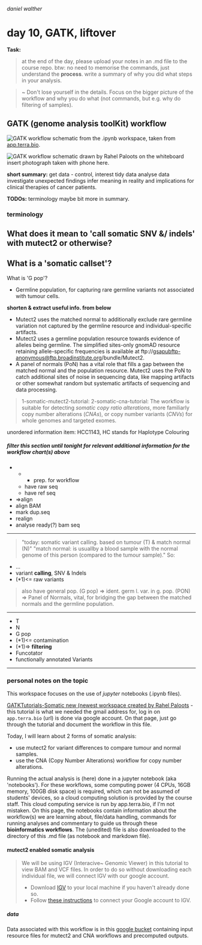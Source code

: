 _daniel walther_

# day 10, GATK, liftover

__Task:__
> at the end of the day, please upload your notes in an .md file to the course repo.
> btw: no need to memorise the commands, just understand the __process__. write a summary of why you did what steps in your analysis.

> ~ Don't lose yourself in the details. Focus on the bigger picture of the workflow and why you do what (not commands, but e.g. why do filtering of samples).

## GATK (genome analysis toolKit) workflow

![GATK workflow schematic from the .ipynb workspace](https://storage.googleapis.com/gatk-tutorials/images/3-somatic/GATK_Mutect2_V4.1_042319_lg.png), taken from [app.terra.bio](https://app.terra.bio/#workspaces/bio392-2021/GATKTutorials-Somatic%20new/notebooks/launch/1-somatic-mutect2-tutorial.ipynb?mode=playground).

![GATK workflow schematic drawn by Rahel Paloots on the whiteboard]() insert photograph taken with phone here.

__short summary:__
get data - control, interest
tidy data
analyse data
investigate unexpected findings
infer meaning in reality and implications for clinical therapies of cancer patients.

__TODOs:__
terminology
maybe bit more in summary.

### terminology

What does it mean to 'call somatic SNV &/ indels' with mutect2 or otherwise?
- 
What is a 'somatic callset'?
- 
What is 'G pop'?
- Germline population, for capturing rare germline variants not associated with tumour cells.

__shorten & extract useful info. from below__
* Mutect2 uses the matched normal to additionally exclude rare germline variation not captured by the germline resource and individual-specific artifacts.
* Mutect2 uses a germline population resource towards evidence of alleles being germline. The simplified sites-only gnomAD resource retaining allele-specific frequencies is available at ftp://gsapubftp-anonymous@ftp.broadinstitute.org/bundle/Mutect2.
* A panel of normals (PoN) has a vital role that fills a gap between the matched normal and the population resource. Mutect2 uses the PoN to catch additional sites of noise in sequencing data, like mapping artifacts or other somewhat random but systematic artifacts of sequencing and data processing.

> 1-somatic-mutect2-tutorial:
> 2-somatic-cna-tutorial: The workflow is suitable for detecting _somatic copy ratio alterations_, more familiarly copy number alterations (_CNAs_), or copy number variants (_CNVs_) for whole genomes and targeted exomes.

unordered information item: HCC1143, HC stands for Haplotype Colouring

##### filter this section _until_ tonight for relevant additional information for the workflow chart(s) above

- - - prep. for workflow
  - have raw seq
  - have ref seq
- =>align
- align BAM
- mark dup.seq
- realign
- analyse ready(?) bam seq
- - -
> "today: somatic variant calling. based on tumour (T) & match normal (N)"
  > "match normal: is usuallby a blood sample with the normal genome of this person (compared to the tumour sample)."
So:
  - ...
- variant __calling__, SNV & Indels
- (*1)<= raw variants

> also have general pop. (G pop) => ident. germ l. var. in g. pop.
  > (PON) => Panel of Normals, vital, for bridging the gap between the matched normals and the germline population.
- - -
  - T
  - N
  - G pop
- (*1)<= contamination
- (*1)=> __filtering__
- Funcotator
- functionally annotated Variants	
- - -

### personal notes on the topic

This workspace focuses on the use of _jupyter_ notebooks (.ipynb files).

[GATKTutorials-Somatic new (newest workspace created by Rahel Paloots](https://app.terra.bio/#workspaces/bio392-2021/GATKTutorials-Somatic%20new) - this tutorial is what we needed the gmail address for, log in on `app.terra.bio` (url) is done via google account. On that page, just go through the tutorial and document the workflow in this file.

Today, I will learn about 2 forms of somatic analysis:
- use mutect2 for variant differences to compare tumour and normal samples.
- use the CNA (Copy Number Alterations) workflow for copy number alterations.

Running the actual analysis is (here) done in a jupyter notebook (aka 'notebooks'). For these workflows, some computing power (4 CPUs, 16GB memory, 100GB disk space) is required, which can not be assumed of students' devices, so a cloud computing solution is provided by the course staff. This cloud computing service is run by app.terra.bio, if I'm not mistaken. On this page, the notebooks contain information about the workflow(s) we are learning about, file/data handling, commands for running analyses and commentary to guide us through these __bioinformatics workflows__. The (unedited) file is also downloaded to the directory of this .md file (as notebook and markdown file).

#### mutect2 enabled somatic analysis

> We will be using IGV (Interacive~ Genomic Viewer) in this tutorial to view BAM and VCF files. In order to do so without downloading each individual file, we will connect IGV with our google account.
>
> - Download [IGV](https://software.broadinstitute.org/software/igv/download) to your local machine if you haven't already done so.
> - Follow [these instructions](https://googlegenomics.readthedocs.io/en/latest/use_cases/browse_genomic_data/igv.html) to connect your Google account to IGV.

##### data

Data associated with this workflow is in this [google bucket](https://console.cloud.google.com/storage/browser/gatk-tutorials/workshop_2002/3-somatic/?project=broad-dsde-outreach&organizationId=548622027621) containing input resource files for mutect2 and CNA workflows and precomputed outputs.
